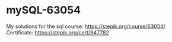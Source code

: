 # mySQL-63054
My solutions for the sql course: https://stepik.org/course/63054/
Certificate: https://stepik.org/cert/947782

